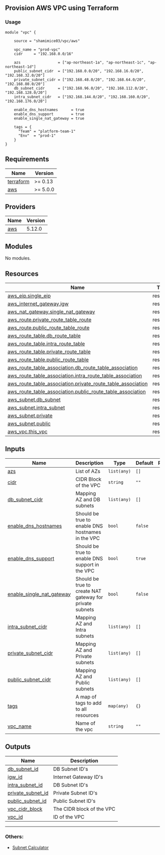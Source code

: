 ## Provision AWS VPC using Terraform 

### Usage
```hcl
module "vpc" {

    source = "shamimice03/vpc/aws"

    vpc_name = "prod-vpc"
    cidr     = "192.168.0.0/16"

    azs                 = ["ap-northeast-1a", "ap-northeast-1c", "ap-northeast-1d"]
    public_subnet_cidr  = ["192.168.0.0/20", "192.168.16.0/20", "192.168.32.0/20"]
    private_subnet_cidr = ["192.168.48.0/20", "192.168.64.0/20", "192.168.80.0/20"]
    db_subnet_cidr      = ["192.168.96.0/20", "192.168.112.0/20", "192.168.128.0/20"]
    intra_subnet_cidr   = ["192.168.144.0/20", "192.168.160.0/20", "192.168.176.0/20"]

    enable_dns_hostnames      = true
    enable_dns_support        = true
    enable_single_nat_gateway = true

    tags = {
      "Team" = "platform-team-1"
      "Env"  = "prod-1"
    }
}
```

<!-- BEGINNING OF PRE-COMMIT-TERRAFORM DOCS HOOK -->
## Requirements

| Name | Version |
|------|---------|
| <a name="requirement_terraform"></a> [terraform](#requirement\_terraform) | >= 0.13 |
| <a name="requirement_aws"></a> [aws](#requirement\_aws) | >= 5.0.0 |

## Providers

| Name | Version |
|------|---------|
| <a name="provider_aws"></a> [aws](#provider\_aws) | 5.12.0 |

## Modules

No modules.

## Resources

| Name | Type |
|------|------|
| [aws_eip.single_eip](https://registry.terraform.io/providers/hashicorp/aws/latest/docs/resources/eip) | resource |
| [aws_internet_gateway.igw](https://registry.terraform.io/providers/hashicorp/aws/latest/docs/resources/internet_gateway) | resource |
| [aws_nat_gateway.single_nat_gateway](https://registry.terraform.io/providers/hashicorp/aws/latest/docs/resources/nat_gateway) | resource |
| [aws_route.private_route_table_route](https://registry.terraform.io/providers/hashicorp/aws/latest/docs/resources/route) | resource |
| [aws_route.public_route_table_route](https://registry.terraform.io/providers/hashicorp/aws/latest/docs/resources/route) | resource |
| [aws_route_table.db_route_table](https://registry.terraform.io/providers/hashicorp/aws/latest/docs/resources/route_table) | resource |
| [aws_route_table.intra_route_table](https://registry.terraform.io/providers/hashicorp/aws/latest/docs/resources/route_table) | resource |
| [aws_route_table.private_route_table](https://registry.terraform.io/providers/hashicorp/aws/latest/docs/resources/route_table) | resource |
| [aws_route_table.public_route_table](https://registry.terraform.io/providers/hashicorp/aws/latest/docs/resources/route_table) | resource |
| [aws_route_table_association.db_route_table_association](https://registry.terraform.io/providers/hashicorp/aws/latest/docs/resources/route_table_association) | resource |
| [aws_route_table_association.intra_route_table_association](https://registry.terraform.io/providers/hashicorp/aws/latest/docs/resources/route_table_association) | resource |
| [aws_route_table_association.private_route_table_association](https://registry.terraform.io/providers/hashicorp/aws/latest/docs/resources/route_table_association) | resource |
| [aws_route_table_association.public_route_table_association](https://registry.terraform.io/providers/hashicorp/aws/latest/docs/resources/route_table_association) | resource |
| [aws_subnet.db_subnet](https://registry.terraform.io/providers/hashicorp/aws/latest/docs/resources/subnet) | resource |
| [aws_subnet.intra_subnet](https://registry.terraform.io/providers/hashicorp/aws/latest/docs/resources/subnet) | resource |
| [aws_subnet.private](https://registry.terraform.io/providers/hashicorp/aws/latest/docs/resources/subnet) | resource |
| [aws_subnet.public](https://registry.terraform.io/providers/hashicorp/aws/latest/docs/resources/subnet) | resource |
| [aws_vpc.this_vpc](https://registry.terraform.io/providers/hashicorp/aws/latest/docs/resources/vpc) | resource |

## Inputs

| Name | Description | Type | Default | Required |
|------|-------------|------|---------|:--------:|
| <a name="input_azs"></a> [azs](#input\_azs) | List of AZs | `list(any)` | `[]` | no |
| <a name="input_cidr"></a> [cidr](#input\_cidr) | CIDR Block of the VPC | `string` | `""` | no |
| <a name="input_db_subnet_cidr"></a> [db\_subnet\_cidr](#input\_db\_subnet\_cidr) | Mapping AZ and DB subnets | `list(any)` | `[]` | no |
| <a name="input_enable_dns_hostnames"></a> [enable\_dns\_hostnames](#input\_enable\_dns\_hostnames) | Should be true to enable DNS hostnames in the VPC | `bool` | `false` | no |
| <a name="input_enable_dns_support"></a> [enable\_dns\_support](#input\_enable\_dns\_support) | Should be true to enable DNS support in the VPC | `bool` | `true` | no |
| <a name="input_enable_single_nat_gateway"></a> [enable\_single\_nat\_gateway](#input\_enable\_single\_nat\_gateway) | Should be true to create NAT gateway for private subnets | `bool` | `false` | no |
| <a name="input_intra_subnet_cidr"></a> [intra\_subnet\_cidr](#input\_intra\_subnet\_cidr) | Mapping AZ and Intra subnets | `list(any)` | `[]` | no |
| <a name="input_private_subnet_cidr"></a> [private\_subnet\_cidr](#input\_private\_subnet\_cidr) | Mapping AZ and Private subnets | `list(any)` | `[]` | no |
| <a name="input_public_subnet_cidr"></a> [public\_subnet\_cidr](#input\_public\_subnet\_cidr) | Mapping AZ and Public subnets | `list(any)` | `[]` | no |
| <a name="input_tags"></a> [tags](#input\_tags) | A map of tags to add to all resources | `map(any)` | `{}` | no |
| <a name="input_vpc_name"></a> [vpc\_name](#input\_vpc\_name) | Name of the vpc | `string` | `""` | no |

## Outputs

| Name | Description |
|------|-------------|
| <a name="output_db_subnet_id"></a> [db\_subnet\_id](#output\_db\_subnet\_id) | DB Subnet ID's |
| <a name="output_igw_id"></a> [igw\_id](#output\_igw\_id) | Internet Gateway ID's |
| <a name="output_intra_subnet_id"></a> [intra\_subnet\_id](#output\_intra\_subnet\_id) | DB Subnet ID's |
| <a name="output_private_subnet_id"></a> [private\_subnet\_id](#output\_private\_subnet\_id) | Private Subnet ID's |
| <a name="output_public_subnet_id"></a> [public\_subnet\_id](#output\_public\_subnet\_id) | Public Subnet ID's |
| <a name="output_vpc_cidr_block"></a> [vpc\_cidr\_block](#output\_vpc\_cidr\_block) | The CIDR block of the VPC |
| <a name="output_vpc_id"></a> [vpc\_id](#output\_vpc\_id) | ID of the VPC |
<!-- END OF PRE-COMMIT-TERRAFORM DOCS HOOK -->

***
### Others:
- [Subnet Calculator](https://www.solarwinds.com/free-tools/advanced-subnet-calculator)
